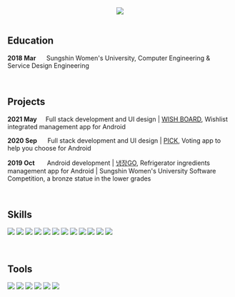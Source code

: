 <center><img src="https://capsule-render.vercel.app/api?text=Youngjin &nbsp;&nbsp;&nbsp;&nbsp;&nbsp;&nbsp;&nbsp;Choi&fontColor=000000&type=soft&color=FFFFFF&animation=twinkling&fontSize=100"
/></center>

<br>

## **Education**
**2018 Mar**&nbsp;&nbsp;&nbsp;&nbsp;&nbsp;&nbsp;Sungshin Women's University, Computer Engineering & Service Design Engineering

<br>

## **Projects**
**2021 May**&nbsp;&nbsp; &nbsp;
Full stack development and UI design |  [WISH BOARD](https://github.com/youngjinc/WishBoard), Wishlist integrated management app for Android

**2020 Sep**&nbsp;&nbsp;&nbsp;&nbsp;&nbsp;&nbsp;Full stack development and UI design | [PICK](https://github.com/yougjinc/Pick), Voting app to help you choose for Android

**2019 Oct**&nbsp;&nbsp;&nbsp;&nbsp;&nbsp;&nbsp;&nbsp;Android development | [냉장GO](https://github.com/youngjinc/NaengjanGo), Refrigerator ingredients management app for Android | Sungshin Women's University Software Competition, a bronze statue in the lower grades

<br>

## **Skills**

<img src="https://img.shields.io/badge/JavaScript-3dFF84?style=flat-square&logo=JavaScript&logoColor=black"/>&nbsp;<img src="https://img.shields.io/badge/HTML5-3DFC84?style=flat-square&logo=HTML5&logoColor=black"/>&nbsp;<img src="https://img.shields.io/badge/CSS3-3DFC84?style=flat-square&logo=CSS3&logoColor=black"/>&nbsp;<img src="https://img.shields.io/badge/php-3DFC84?style=flat-square&logo=php&logoColor=black"/>&nbsp;<img src="https://img.shields.io/badge/Oracle-3DFC84?style=flat-square&logo=Oracle&logoColor=black"/>&nbsp;<img src="https://img.shields.io/badge/Android-3DFC84?style=flat-square&logo=Android&logoColor=black"/>&nbsp;<img src="https://img.shields.io/badge/MySQL-3DFC84?style=flat-square&logo=MySQL&logoColor=black"/>&nbsp;<img src="https://img.shields.io/badge/Java-3DFC84?style=flat-square&logo=Java&logoColor=black"
/>&nbsp;<img src="https://img.shields.io/badge/Node.js-3DFC84?style=flat-square&logo=Node.js&logoColor=black"/>&nbsp;<img src="https://img.shields.io/badge/Python-3DFC84?style=flat-square&logo=Python&logoColor=black"/>&nbsp;<img src="https://img.shields.io/badge/C++-3DFC84?style=flat-square&logo=C%2B%2B&logoColor=black"/>&nbsp;<img src="https://img.shields.io/badge/aws-3DFC84?style=flat-square&logo=amazon-aws&logoColor=black"/>&nbsp;

<br>

## **Tools**
<img src="https://img.shields.io/badge/Illustrator-97ddf4?style=flat-square&logo=adobeillustrator&logoColor=black"/>&nbsp;<img src="https://img.shields.io/badge/Photoshop-97ddf4?style=flat-square&logo=adobephotoshop&logoColor=black"/>&nbsp;<img src="https://img.shields.io/badge/XD-97ddf4?style=flat-square&logo=adobexd&logoColor=black"/>&nbsp;<img src="https://img.shields.io/badge/Git-97ddf4?style=flat-square&logo=git&logoColor=black"/>&nbsp;<img src="https://img.shields.io/badge/Slack-97ddf4?style=flat-square&logo=slack&logoColor=black"/>&nbsp;<img src="https://img.shields.io/badge/Notion-97ddf4?style=flat-square&logo=notion&logoColor=black"/>&nbsp;
</p>